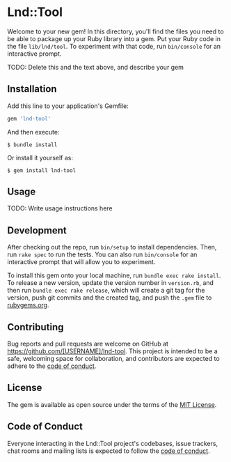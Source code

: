 # Lnd::Tool

Welcome to your new gem! In this directory, you'll find the files you need to be able to package up your Ruby library into a gem. Put your Ruby code in the file `lib/lnd/tool`. To experiment with that code, run `bin/console` for an interactive prompt.

TODO: Delete this and the text above, and describe your gem

## Installation

Add this line to your application's Gemfile:

```ruby
gem 'lnd-tool'
```

And then execute:

    $ bundle install

Or install it yourself as:

    $ gem install lnd-tool

## Usage

TODO: Write usage instructions here

## Development

After checking out the repo, run `bin/setup` to install dependencies. Then, run `rake spec` to run the tests. You can also run `bin/console` for an interactive prompt that will allow you to experiment.

To install this gem onto your local machine, run `bundle exec rake install`. To release a new version, update the version number in `version.rb`, and then run `bundle exec rake release`, which will create a git tag for the version, push git commits and the created tag, and push the `.gem` file to [rubygems.org](https://rubygems.org).

## Contributing

Bug reports and pull requests are welcome on GitHub at https://github.com/[USERNAME]/lnd-tool. This project is intended to be a safe, welcoming space for collaboration, and contributors are expected to adhere to the [code of conduct](https://github.com/[USERNAME]/lnd-tool/blob/master/CODE_OF_CONDUCT.md).

## License

The gem is available as open source under the terms of the [MIT License](https://opensource.org/licenses/MIT).

## Code of Conduct

Everyone interacting in the Lnd::Tool project's codebases, issue trackers, chat rooms and mailing lists is expected to follow the [code of conduct](https://github.com/[USERNAME]/lnd-tool/blob/master/CODE_OF_CONDUCT.md).
